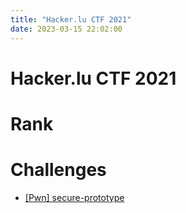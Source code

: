```yaml
---
title: "Hacker.lu CTF 2021"
date: 2023-03-15 22:02:00
---
```


# Hacker.lu CTF 2021


# Rank


# Challenges

- [[Pwn] secure-prototype](./hacker-lu-2021-secure-prototype)